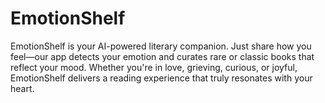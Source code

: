 # EmotionShelf
EmotionShelf is your AI-powered literary companion. Just share how you feel—our app detects your emotion and curates rare or classic books that reflect your mood. Whether you're in love, grieving, curious, or joyful, EmotionShelf delivers a reading experience that truly resonates with your heart.
